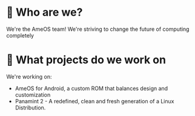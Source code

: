 # 🤔 Who are we?
We're the AmeOS team! We're striving to change the future of computing completely
# 🔨 What projects do we work on
We're working on:
- AmeOS for Android, a custom ROM that balances design and customization
- Panamint 2 - A redefined, clean and fresh generation of a Linux Distribution.
